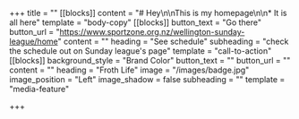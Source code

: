 +++
title = ""
[[blocks]]
content = "# Hey\n\nThis is my homepage\n\n* It is all here"
template = "body-copy"
[[blocks]]
button_text = "Go there"
button_url = "https://www.sportzone.org.nz/wellington-sunday-league/home"
content = ""
heading = "See schedule"
subheading = "check the schedule out on Sunday league's page"
template = "call-to-action"
[[blocks]]
background_style = "Brand Color"
button_text = ""
button_url = ""
content = ""
heading = "Froth Life"
image = "/images/badge.jpg"
image_position = "Left"
image_shadow = false
subheading = ""
template = "media-feature"

+++
